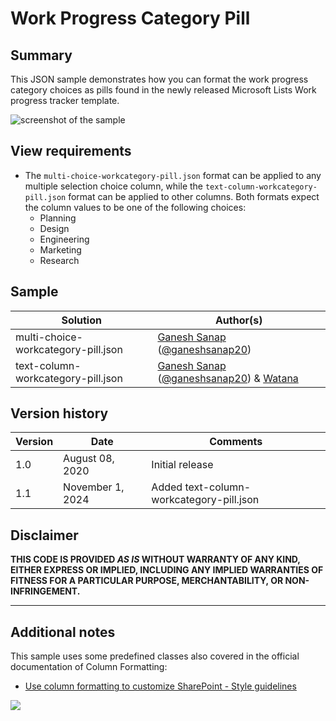 # Work Progress Category Pill

## Summary

This JSON sample demonstrates how you can format the work progress category choices as pills found in the newly released Microsoft Lists Work progress tracker template.

![screenshot of the sample](./assets/screenshot.png)

## View requirements

* The `multi-choice-workcategory-pill.json` format can be applied to any multiple selection choice column, while the `text-column-workcategory-pill.json` format can be applied to other columns. Both formats expect the column values to be one of the following choices:
  + Planning
  + Design
  + Engineering
  + Marketing
  + Research

## Sample

Solution|Author(s)
--------|---------
multi-choice-workcategory-pill.json | [Ganesh Sanap](https://github.com/ganesh-sanap) ([@ganeshsanap20](https://twitter.com/ganeshsanap20))
text-column-workcategory-pill.json | [Ganesh Sanap](https://github.com/ganesh-sanap) ([@ganeshsanap20](https://twitter.com/ganeshsanap20)) & [Watana](https://github.com/watana2)



## Version history

| Version | Date          | Comments        |
|---------|---------------|-----------------|
| 1.0     | August 08, 2020 | Initial release |
| 1.1     | November 1, 2024 | Added text-column-workcategory-pill.json |

## Disclaimer

**THIS CODE IS PROVIDED *AS IS* WITHOUT WARRANTY OF ANY KIND, EITHER EXPRESS OR IMPLIED, INCLUDING ANY IMPLIED WARRANTIES OF FITNESS FOR A PARTICULAR PURPOSE, MERCHANTABILITY, OR NON-INFRINGEMENT.**

---

## Additional notes

This sample uses some predefined classes also covered in the official documentation of Column Formatting:

- [Use column formatting to customize SharePoint - Style guidelines](https://docs.microsoft.com/en-us/sharepoint/dev/declarative-customization/column-formatting#style-guidelines)

<img src="https://pnptelemetry.azurewebsites.net/list-formatting/column-samples/multi-choice-workcategory-pill" />
